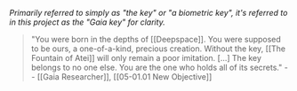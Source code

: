 *Primarily referred to simply as "the key" or "a biometric key", it's referred to in this project as the "Gaia key" for clarity.*

> "You were born in the depths of [[Deepspace]]. You were supposed to be ours, a one-of-a-kind, precious creation. Without the key, [[The Fountain of Atei]] will only remain a poor imitation. \[...] The key belongs to no one else. You are the one who holds all of its secrets."
> -- [[Gaia Researcher]], [[05-01.01 New Objective]]